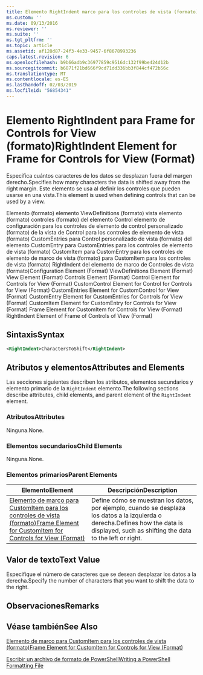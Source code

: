```yaml
---
title: Elemento RightIndent marco para los controles de vista (formato) | Microsoft Docs
ms.custom: ''
ms.date: 09/13/2016
ms.reviewer: ''
ms.suite: ''
ms.tgt_pltfrm: ''
ms.topic: article
ms.assetid: af128d87-24f3-4e33-9457-6f8678993236
caps.latest.revision: 6
ms.openlocfilehash: b9b66adb9c36977859c9516dc132f99be424d12b
ms.sourcegitcommit: b6871f21bd666f9cd71dd336bb3f844cf472b56c
ms.translationtype: MT
ms.contentlocale: es-ES
ms.lasthandoff: 02/03/2019
ms.locfileid: "56854341"
---
```

# <a name="rightindent-element-for-frame-for-controls-for-view-format"></a><span data-ttu-id="f3bf5-102">Elemento RightIndent para Frame for Controls for View (formato)</span><span class="sxs-lookup"><span data-stu-id="f3bf5-102">RightIndent Element for Frame for Controls for View (Format)</span></span>

<span data-ttu-id="f3bf5-103">Especifica cuántos caracteres de los datos se desplazan fuera del margen derecho.</span><span class="sxs-lookup"><span data-stu-id="f3bf5-103">Specifies how many characters the data is shifted away from the right margin.</span></span> <span data-ttu-id="f3bf5-104">Este elemento se usa al definir los controles que pueden usarse en una vista.</span><span class="sxs-lookup"><span data-stu-id="f3bf5-104">This element is used when defining controls that can be used by a view.</span></span>

<span data-ttu-id="f3bf5-105">Elemento (formato) elemento ViewDefinitions (formato) vista elemento (formato) controles (formato) del elemento Control elemento de configuración para los controles de elemento de control personalizado (formato) de la vista de Control para los controles de elemento de vista (formato) CustomEntries para Control personalizado de vista (formato) del elemento CustomEntry para CustomEntries para los controles de elemento de vista (formato) CustomItem para CustomEntry para los controles de elemento de marco de vista (formato) para CustomItem para los controles de vista (formato) RightIndent del elemento de marco de Controles de vista (formato)</span><span class="sxs-lookup"><span data-stu-id="f3bf5-105">Configuration Element (Format) ViewDefinitions Element (Format) View Element (Format) Controls Element (Format) Control Element for Controls for View (Format) CustomControl Element for Control for Controls for View (Format) CustomEntries Element for CustomControl for View (Format) CustomEntry Element for CustomEntries for Controls for View (Format) CustomItem Element for CustomEntry for Controls for View (Format) Frame Element for CustomItem for Controls for View (Format) RightIndent Element of Frame of Controls of View (Format)</span></span>

## <a name="syntax"></a><span data-ttu-id="f3bf5-106">Sintaxis</span><span class="sxs-lookup"><span data-stu-id="f3bf5-106">Syntax</span></span>

```xml
<RightIndent>CharactersToShift</RightIndent>
```

## <a name="attributes-and-elements"></a><span data-ttu-id="f3bf5-107">Atributos y elementos</span><span class="sxs-lookup"><span data-stu-id="f3bf5-107">Attributes and Elements</span></span>

<span data-ttu-id="f3bf5-108">Las secciones siguientes describen los atributos, elementos secundarios y elemento primario de la `RightIndent` elemento.</span><span class="sxs-lookup"><span data-stu-id="f3bf5-108">The following sections describe attributes, child elements, and parent element of the `RightIndent` element.</span></span>

### <a name="attributes"></a><span data-ttu-id="f3bf5-109">Atributos</span><span class="sxs-lookup"><span data-stu-id="f3bf5-109">Attributes</span></span>

<span data-ttu-id="f3bf5-110">Ninguna.</span><span class="sxs-lookup"><span data-stu-id="f3bf5-110">None.</span></span>

### <a name="child-elements"></a><span data-ttu-id="f3bf5-111">Elementos secundarios</span><span class="sxs-lookup"><span data-stu-id="f3bf5-111">Child Elements</span></span>

<span data-ttu-id="f3bf5-112">Ninguna.</span><span class="sxs-lookup"><span data-stu-id="f3bf5-112">None.</span></span>

### <a name="parent-elements"></a><span data-ttu-id="f3bf5-113">Elementos primarios</span><span class="sxs-lookup"><span data-stu-id="f3bf5-113">Parent Elements</span></span>

|<span data-ttu-id="f3bf5-114">Elemento</span><span class="sxs-lookup"><span data-stu-id="f3bf5-114">Element</span></span>|<span data-ttu-id="f3bf5-115">Descripción</span><span class="sxs-lookup"><span data-stu-id="f3bf5-115">Description</span></span>|
|-------------|-----------------|
|[<span data-ttu-id="f3bf5-116">Elemento de marco para CustomItem para los controles de vista (formato)</span><span class="sxs-lookup"><span data-stu-id="f3bf5-116">Frame Element for CustomItem for Controls for View (Format)</span></span>](./frame-element-for-customitem-for-controls-for-view-format.md)|<span data-ttu-id="f3bf5-117">Define cómo se muestran los datos, por ejemplo, cuando se desplaza los datos a la izquierda o derecha.</span><span class="sxs-lookup"><span data-stu-id="f3bf5-117">Defines how the data is displayed, such as shifting the data to the left or right.</span></span>|

## <a name="text-value"></a><span data-ttu-id="f3bf5-118">Valor de texto</span><span class="sxs-lookup"><span data-stu-id="f3bf5-118">Text Value</span></span>

<span data-ttu-id="f3bf5-119">Especifique el número de caracteres que se desean desplazar los datos a la derecha.</span><span class="sxs-lookup"><span data-stu-id="f3bf5-119">Specify the number of characters that you want to shift the data to the right.</span></span>

## <a name="remarks"></a><span data-ttu-id="f3bf5-120">Observaciones</span><span class="sxs-lookup"><span data-stu-id="f3bf5-120">Remarks</span></span>

## <a name="see-also"></a><span data-ttu-id="f3bf5-121">Véase también</span><span class="sxs-lookup"><span data-stu-id="f3bf5-121">See Also</span></span>

[<span data-ttu-id="f3bf5-122">Elemento de marco para CustomItem para los controles de vista (formato)</span><span class="sxs-lookup"><span data-stu-id="f3bf5-122">Frame Element for CustomItem for Controls for View (Format)</span></span>](./frame-element-for-customitem-for-controls-for-view-format.md)

[<span data-ttu-id="f3bf5-123">Escribir un archivo de formato de PowerShell</span><span class="sxs-lookup"><span data-stu-id="f3bf5-123">Writing a PowerShell Formatting File</span></span>](./writing-a-powershell-formatting-file.md)
